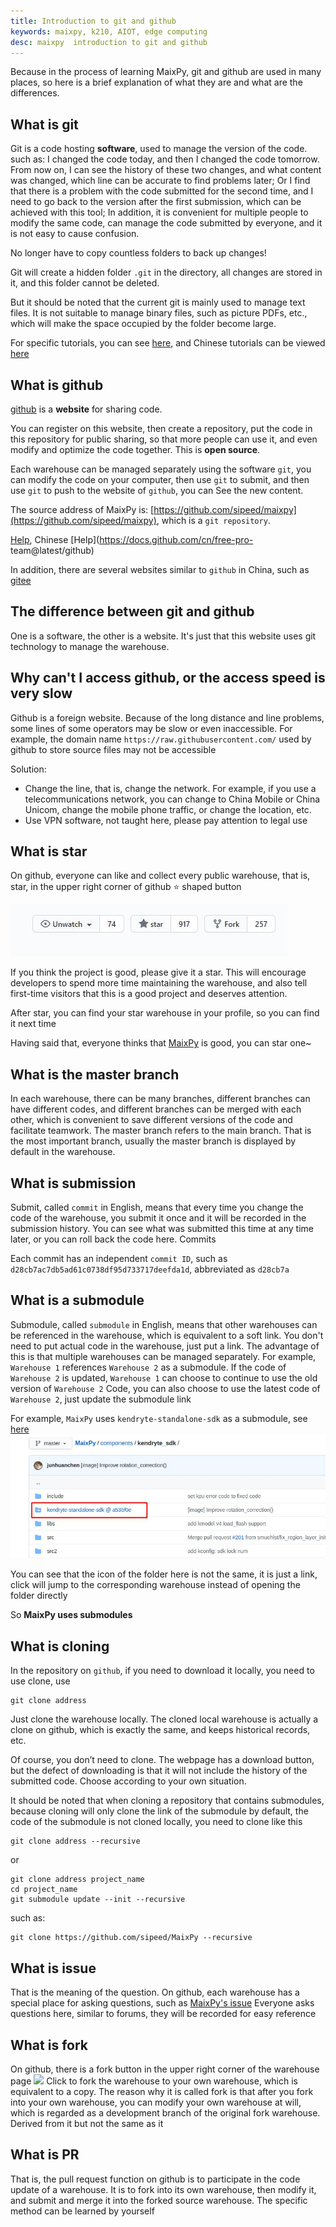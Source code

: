 ```yaml
---
title: Introduction to git and github
keywords: maixpy, k210, AIOT, edge computing
desc: maixpy  introduction to git and github
---
```



Because in the process of learning MaixPy, git and github are used in many places, so here is a brief explanation of what they are and what are the differences.


## What is git

Git is a code hosting **software**, used to manage the version of the code.
such as:
I changed the code today, and then I changed the code tomorrow. From now on, I can see the history of these two changes, and what content was changed, which line can be accurate to find problems later;
Or I find that there is a problem with the code submitted for the second time, and I need to go back to the version after the first submission, which can be achieved with this tool;
In addition, it is convenient for multiple people to modify the same code, can manage the code submitted by everyone, and it is not easy to cause confusion.

No longer have to copy countless folders to back up changes!

Git will create a hidden folder `.git` in the directory, all changes are stored in it, and this folder cannot be deleted.

But it should be noted that the current git is mainly used to manage text files. It is not suitable to manage binary files, such as picture PDFs, etc., which will make the space occupied by the folder become large.

For specific tutorials, you can see [here](https://git-scm.com/), and Chinese tutorials can be viewed [here](https://www.liaoxuefeng.com/wiki/896043488029600/896067008724000)


## What is github

[github](http://github.com/) is a **website** for sharing code.

You can register on this website, then create a repository, put the code in this repository for public sharing, so that more people can use it, and even modify and optimize the code together. This is **open source**.

Each warehouse can be managed separately using the software `git`, you can modify the code on your computer, then use `git` to submit, and then use `git` to push to the website of `github`, you can See the new content.

The source address of MaixPy is: [https://github.com/sipeed/maixpy](https://github.com/sipeed/maixpy), which is a `git repository`.


[Help](https://docs.github.com/en/free-pro-team@latest/github), Chinese [Help](https://docs.github.com/cn/free-pro- team@latest/github)


In addition, there are several websites similar to `github` in China, such as [gitee](https://gitee.com/)


## The difference between git and github

One is a software, the other is a website.
It's just that this website uses git technology to manage the warehouse.

## Why can't I access github, or the access speed is very slow

Github is a foreign website. Because of the long distance and line problems, some lines of some operators may be slow or even inaccessible.
For example, the domain name `https://raw.githubusercontent.com/` used by github to store source files may not be accessible

Solution:
* Change the line, that is, change the network. For example, if you use a telecommunications network, you can change to China Mobile or China Unicom, change the mobile phone traffic, or change the location, etc.
* Use VPN software, not taught here, please pay attention to legal use



## What is star

On github, everyone can like and collect every public warehouse, that is, star, in the upper right corner of github ⭐ shaped button

![](../../assets/other/github_star.jpg)

If you think the project is good, please give it a star. This will encourage developers to spend more time maintaining the warehouse, and also tell first-time visitors that this is a good project and deserves attention.

After star, you can find your star warehouse in your profile, so you can find it next time

Having said that, everyone thinks that [MaixPy](https://github.com/sipeed/maixpy) is good, you can star one~

## What is the master branch

In each warehouse, there can be many branches, different branches can have different codes, and different branches can be merged with each other, which is convenient to save different versions of the code and facilitate teamwork. The master branch refers to the main branch. That is the most important branch, usually the master branch is displayed by default in the warehouse.


## What is submission

Submit, called `commit` in English, means that every time you change the code of the warehouse, you submit it once and it will be recorded in the submission history. You can see what was submitted this time at any time later, or you can roll back the code here. Commits

Each commit has an independent `commit ID`, such as `d28cb7ac7db5ad61c0738df95d733717deefda1d`, abbreviated as `d28cb7a`

## What is a submodule

Submodule, called `submodule` in English, means that other warehouses can be referenced in the warehouse, which is equivalent to a soft link. You don't need to put actual code in the warehouse, just put a link.
The advantage of this is that multiple warehouses can be managed separately. For example, `Warehouse 1` references `Warehouse 2` as a submodule. If the code of `Warehouse 2` is updated, `Warehouse 1` can choose to continue to use the old version of `Warehouse 2` Code, you can also choose to use the latest code of `Warehouse 2`, just update the submodule link

For example, `MaixPy` uses `kendryte-standalone-sdk` as a submodule, see [here](https://github.com/sipeed/MaixPy-v1tree/master/components/kendryte_sdk)
![submodule](../../assets/get_started/github_submodule.jpg)

You can see that the icon of the folder here is not the same, it is just a link, click will jump to the corresponding warehouse instead of opening the folder directly

So **MaixPy uses submodules**



## What is cloning

In the repository on `github`, if you need to download it locally, you need to use clone, use
```
git clone address
```
Just clone the warehouse locally. The cloned local warehouse is actually a clone on github, which is exactly the same, and keeps historical records, etc.

Of course, you don’t need to clone. The webpage has a download button, but the defect of downloading is that it will not include the history of the submitted code. Choose according to your own situation.

It should be noted that when cloning a repository that contains submodules, because cloning will only clone the link of the submodule by default, the code of the submodule is not cloned locally, you need to clone like this
```
git clone address --recursive
```

or
```
git clone address project_name
cd project_name
git submodule update --init --recursive
```

such as:
```
git clone https://github.com/sipeed/MaixPy --recursive
```



## What is issue

That is the meaning of the question. On github, each warehouse has a special place for asking questions, such as [MaixPy's issue](https://github.com/sipeed/MaixPy-v1issues)
Everyone asks questions here, similar to forums, they will be recorded for easy reference

## What is fork

On github, there is a fork button in the upper right corner of the warehouse page
![](/assets/other/github_star.jpg)
Click to fork the warehouse to your own warehouse, which is equivalent to a copy. The reason why it is called fork is that after you fork into your own warehouse, you can modify your own warehouse at will, which is regarded as a development branch of the original fork warehouse. Derived from it but not the same as it


## What is PR

That is, the pull request function on github is to participate in the code update of a warehouse. It is to fork into its own warehouse, then modify it, and submit and merge it into the forked source warehouse. The specific method can be learned by yourself
